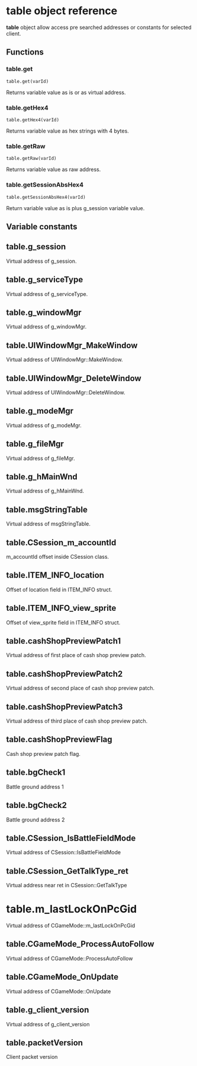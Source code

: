 # **table** object reference

**table** object allow access pre searched addresses or constants for selected client.

## Functions

### table.get

``table.get(varId)``

Returns variable value as is or as virtual address.

### table.getHex4

``table.getHex4(varId)``

Returns variable value as hex strings with 4 bytes.

### table.getRaw

``table.getRaw(varId)``

Returns variable value as raw address.

### table.getSessionAbsHex4

``table.getSessionAbsHex4(varId)``

Return variable value as is plus g_session variable value.

## Variable constants

## table.g_session

Virtual address of g_session.

## table.g_serviceType

Virtual address of g_serviceType.

## table.g_windowMgr

Virtual address of g_windowMgr.

## table.UIWindowMgr_MakeWindow

Virtual address of UIWindowMgr::MakeWindow.

## table.UIWindowMgr_DeleteWindow

Virtual address of UIWindowMgr::DeleteWindow.

## table.g_modeMgr

Virtual address of g_modeMgr.

## table.g_fileMgr

Virtual address of g_fileMgr.

## table.g_hMainWnd

Virtual address of g_hMainWnd.

## table.msgStringTable

Virtual address of msgStringTable.

## table.CSession_m_accountId

m_accountId offset inside CSession class.

## table.ITEM_INFO_location

Offset of location field in ITEM_INFO struct.

## table.ITEM_INFO_view_sprite

Offset of view_sprite field in ITEM_INFO struct.

## table.cashShopPreviewPatch1

Virtual address of first place of cash shop preview patch.

## table.cashShopPreviewPatch2

Virtual address of second place of cash shop preview patch.

## table.cashShopPreviewPatch3

Virtual address of third place of cash shop preview patch.

## table.cashShopPreviewFlag

Cash shop preview patch flag.

## table.bgCheck1

Battle ground address 1

## table.bgCheck2

Battle ground address 2

## table.CSession_IsBattleFieldMode

Virtual address of CSession::IsBattleFieldMode

## table.CSession_GetTalkType_ret

Virtual address near ret in CSession::GetTalkType

# table.m_lastLockOnPcGid

Virtual address of CGameMode::m_lastLockOnPcGid

## table.CGameMode_ProcessAutoFollow

Virtual address of CGameMode::ProcessAutoFollow

## table.CGameMode_OnUpdate

Virtual address of CGameMode::OnUpdate

## table.g_client_version

Virtual address of g_client_version

## table.packetVersion

Client packet version
